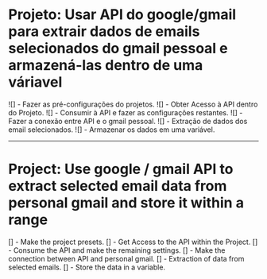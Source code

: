 # Projeto: Usar API do google/gmail para extrair dados de emails selecionados do gmail pessoal e armazená-las dentro de uma váriavel

![] - Fazer as pré-configurações do projetos.
![] - Obter Acesso à API dentro do Projeto.
![] - Consumir à API e fazer as configurações restantes.
![] - Fazer a conexão entre API e o gmail pessoal.
![] - Extração de dados dos email selecionados.
![] - Armazenar os dados em uma variável.


--------------------------------------------------------------------------------------

# Project: Use google / gmail API to extract selected email data from personal gmail and store it within a range


[] - Make the project presets.
[] - Get Access to the API within the Project.
[] - Consume the API and make the remaining settings.
[] - Make the connection between API and personal gmail.
[] - Extraction of data from selected emails.
[] - Store the data in a variable.
